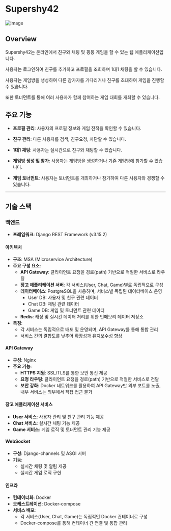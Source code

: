 # Supershy42
![image](https://github.com/user-attachments/assets/e88c1f1b-01e2-4da2-86ad-ba575257bbb6)

## Overview
Supershy42는 온라인에서 친구와 채팅 및 핑퐁 게임을 할 수 있는 웹 애플리케이션입니다. 

사용자는 로그인하여 친구를 추가하고 프로필을 조회하며 1대1 채팅을 할 수 있습니다. 

사용자는 게임방을 생성하여 다른 참가자를 기다리거나 친구를 초대하여 게임을 진행할 수 있습니다. 

또한 토너먼트를 통해 여러 사용자가 함께 참여하는 게임 대회를 개최할 수 있습니다. 


## 주요 기능
- **프로필 관리**: 사용자의 프로필 정보와 게임 전적을 확인할 수 있습니다.

- **친구 관리**: 다른 사용자를 검색, 친구요청, 차단할 수 있습니다.

- **1대1 채팅**: 사용자는 실시간으로 친구와 채팅할 수 있습니다.

- **게임방 생성 및 참가**: 사용자는 게임방을 생성하거나 기존 게임방에 참가할 수 있습니다.

- **게임 토너먼트**: 사용자는 토너먼트를 개최하거나 참가하여 다른 사용자와 경쟁할 수 있습니다.

---

## 기술 스택

### 백엔드
- **프레임워크**: Django REST Framework (v3.15.2)

#### 아키텍처
- **구조**: MSA (Microservice Architecture)
- **주요 구성 요소**:
  - **API Gateway**: 클라이언트 요청을 경로(path) 기반으로 적절한 서비스로 라우팅
  - **장고 애플리케이션 서버**: 각 서비스(User, Chat, Game)별로 독립적으로 구성
  - **데이터베이스**: PostgreSQL을 사용하며, 서비스별 독립된 데이터베이스 운영
    - User DB: 사용자 및 친구 관련 데이터
    - Chat DB: 채팅 관련 데이터
    - Game DB: 게임 및 토너먼트 관련 데이터
  - **Redis**: 캐싱 및 실시간 데이터 처리를 위한 인메모리 데이터 저장소
- **특징**:
  - 각 서비스는 독립적으로 배포 및 운영되며, API Gateway를 통해 통합 관리
  - 서비스 간의 결합도를 낮추어 확장성과 유지보수성 향상

#### API Gateway
- **구성**: Nginx
- **주요 기능**:
  - **HTTPS 지원**: SSL/TLS를 통한 보안 통신 제공
  - **요청 라우팅**: 클라이언트 요청을 경로(path) 기반으로 적절한 서비스로 전달
  - **보안 강화**: Docker 네트워크를 활용하여 API Gateway만 외부 포트를 노출, 내부 서비스는 외부에서 직접 접근 불가

#### 장고 애플리케이션 서비스
- **User 서비스**: 사용자 관리 및 친구 관리 기능 제공
- **Chat 서비스**: 실시간 채팅 기능 제공
- **Game 서비스**: 게임 로직 및 토너먼트 관리 기능 제공

#### WebSocket
- **구성**: Django-channels 및 ASGI 서버
- **기능**:
  - 실시간 채팅 및 알림 제공
  - 실시간 게임 로직 구현

#### 인프라
- **컨테이너화**: Docker
- **오케스트레이션**: Docker-compose
- **서비스 배포**:
  - 각 서비스(User, Chat, Game)는 독립적인 Docker 컨테이너로 구성
  - Docker-compose를 통해 컨테이너 간 연결 및 통합 관리
